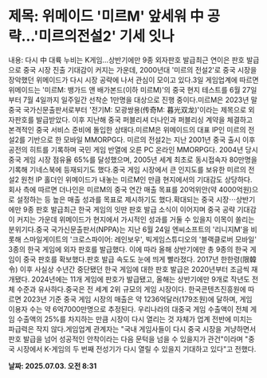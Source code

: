 # **제목: 위메이드 '미르M' 앞세워 中 공략…'미르의전설2' 기세 잇나**

  내용: 다시 中 대륙 누비는 K게임…상반기에만 9종 외자판호 발급최근 연이은 판호 발급으로 중국 시장 진출 기대감이 커지는 가운데, 2000년대 '미르의 전설2'로 중국 시장을 장악했던 위메이드가 다시 시장 공략에 나서 관심이 모이고 있다.3일 게임업계에 따르면 위메이드는 '미르M: 뱅가드 앤 배가본드(이하 미르M)'의 중국 현지 테스트를 6월 27일부터 7월 4일까지 일주일간 선착순 1만명을 대상으로 진행 중이다.미르M은 2023년 말 중국 국가신문출판서로부터 '전기M: 모광쌍용(传奇M: 暮光双龙)'이라는 제목으로 외자판호를 발급받았다. 이후 지난해 중국 퍼블리셔 더나인과 퍼블리싱 계약을 체결하고 본격적인 중국 서비스 준비에 돌입한 상태다.미르M은 위메이드의 대표 IP인 미르의 전설2를 기반으로 한 모바일 MMORPG다. 미르의 전설2는 지난 2001년 중국 출시 이후 공전의 히트를 기록하며 국민 게임 반열에 오른 PC 온라인 MMORPG다. 2004년 당시 중국 게임 시장 점유율 65%를 달성했으며, 2005년 세계 최초로 동시접속자 80만명을 기록해 기네스북에 등재되기도 했다.중국 게임 시장에서 큰 인지도를 보유한 미르의 전설2 원천 IP 홀더인 위메이드가 내놓는 미르M인 만큼 현지에서의 기대감도 상당하다. 회사 측에 따르면 더나인은 미르M의 중국 연간 매출 목표를 20억위안(약 4000억원)으로 설정하는 등 높은 매출 성과를 목표로 제시하기도 했다.확대되는 중국 시장⋯상반기에만 9종 판호 발급최근 한국 게임의 잇딴 판호 발급 소식이 이어지며 중국 공략 기대감이 커지는 가운데 위메이드가 현지에서 가시적인 성과를 거둘 수 있을지 이목이 쏠리는 분위기다.중국 국가신문출판서(NPPA)는 지난 6월 24일 엔씨소프트의 '리니지M'을 비롯해 스마일게이트의 '크로스파이어: 레인보우', 빅게임스튜디오의 '블랙클로버 모바일' 3종의 한국 게임에 외자 판호를 발급했다. 이에 따라 올해 상반기에만 총 9종의 한국 게임이 중국 판호를 확보했다.판호 발급 속도도 눈에 띄게 빨라졌다. 2017년 한한령(限韓令) 이후 사실상 수년간 중단됐던 한국 게임에 대한 판호 발급은 2020년부터 조금씩 재개됐다. 2024년에는 11개 게임에 판호가 발급됐고, 올해는 상반기에만 9개로 작년도 전체 수준과 유사하다.중국은 전 세계 2위 규모의 게임 시장이다. 한국콘텐츠진흥원에 따르면 2023년 기준 중국 게임 시장의 매출은 약 1236억달러(179조원)에 달하며, 게임 이용자 수는 약 6억7000만명으로 추정된다. 우리나라의 대중국 게임 수출액이 전체 게임 수출액의 25%를 차지하는 만큼 시장이 다시 열리는 것 자체가 업계 전반에 미치는 파급력은 작지 않다.게임업계 관계자는 "국내 게임사들이 다시 중국 시장을 겨냥하면서 판호 발급을 넘어 성공적인 안착이라는 다음 문턱을 넘을 수 있을지가 관건"이라며 "중국 시장에서 K-게임의 두 번째 전성기가 다시 열릴 수 있을지 기대하고 있다"고 전했다.

  **날짜: 2025.07.03. 오전 8:31**